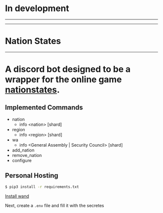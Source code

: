 # In development
-------
-------

# Nation States
----

# A discord bot designed to be a wrapper for the online game [nationstates](nationstates.net). 

## Implemented Commands
 * nation
    * info \<nation> [shard]
 * region
    * info \<region> [shard]
 * wa
    * info \<General Assembly | Security Council> [shard]
 * add_nation
 * remove_nation
 * configure

## Personal Hosting

```cmd
$ pip3 install -r requirements.txt
```
[Install wand](https://docs.wand-py.org/en/0.6.10/guide/install.html#install-imagemagick)

Next, create a `.env` file and fill it with the secretes
